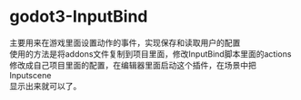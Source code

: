 # godot3-InputBind
主要用来在游戏里面设置动作的事件，实现保存和读取用户的配置  
使用的方法是将addons文件复制到项目里面，修改InputBind脚本里面的actions  
修改成自己项目里面的配置，在编辑器里面启动这个插件，在场景中把Inputscene  
显示出来就可以了。
